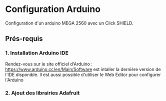 # Configuration Arduino

Configuration d'un arduino MEGA 2560 avec un Click SHIELD.

## Prés-requis

### 1. Installation Arduino IDE

Rendez-vous sur le site officiel d'Arduino : https://www.arduino.cc/en/Main/Software est intaller la dernière version de l'IDE disponible.
Il est aussi possible d'utiliser le Web Editor pour configurer l'Arduino

### 2. Ajout des librairies Adafruit

